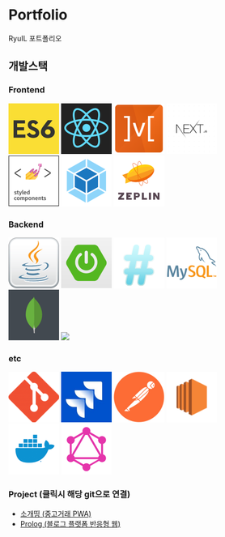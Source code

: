 # Portfolio
RyuIL 포트폴리오

## 개발스택
### Frontend
<!--
![ES6](./src/assets/img/ES6.jpg)
![React](./src/assets/img/react.png)
![Mobx](./src/assets/img/mobx.png)
![Next](./src/assets/img/nextjs.png)
![Styled-component](./src/assets/img/styled-components.png)
![Typescript](./src/assets/img/typeScript.jpg)
![webpack](./src/assets/img/webpack.png) 
-->

<div>
<img src="./src/assets/img/ES6.jpg" width="100px">
<img src="./src/assets/img/react.png" width="100px">
<img src="./src/assets/img/mobx.png" width="100px">
<img src="./src/assets/img/nextjs.png" width="100px">
<img src="./src/assets/img/styled-components.png" width="100px">
<img src="./src/assets/img/webpack.png" width="100px">
<img src="./src/assets/img/zeplin.png" width="100px">
</div>

### Backend
<!-- 
![java](./src/assets/img/java.png)
![Springboot](./src/assets/img/springboot.png)
![](./src/assets/img/Expressjs.png)
![](./src/assets/img/mysql.png)
  ![](./src/assets/img/mongodb.png)
-->
<div> 
<img src="./src/assets/img/java.png" width="100px">
<img src="./src/assets/img/springboot.png" width="100px">
<img src="./src/assets/img/Expressjs.png" width="100px">
<img src="./src/assets/img/mysql.png" width="100px">
<img src="./src/assets/img/mongodb.png" width="100px">
<img src="https://t1.daumcdn.net/cfile/tistory/211B43475865B4201E" width="100px">
</div>

### etc
<img src="./src/assets/img/git.png" width="100px">
<img src="./src/assets/img/jira.jpg" width="100px">
<img src="./src/assets/img/postman.png" width="100px">
<img src="./src/assets/img/amazon-ec2.png" width="100px">
<img src="./src/assets/img/docker.png" width="100px">
<img src="./src/assets/img/graphql.png" width="100px">

<!-- 
![](./src/assets/img/git.png)
![](./src/assets/img/jira.jpg)
![](./src/assets/img/postman.png)
![](./src/assets/img/amazon-ec2.png)
![](./src/assets/img/docker.png)
![](./src/assets/img/graphql.png)
-->

### Project (클릭시 해당 git으로 연결)
* [소개띵 (중고거래 PWA)](https://github.com/RyuIL/sogaething-master)
* [Prolog (블로그 플랫폼 반응형 웹)](https://github.com/RyuIL/prolog-master)

